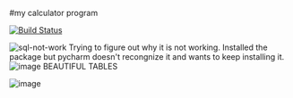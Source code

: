 #my calculator program

[![Build Status](https://app.travis-ci.com/MysticIS218/calc_example.svg?branch=development)](https://app.travis-ci.com/MysticIS218/calc_example)


![sql-not-work](https://user-images.githubusercontent.com/91106087/145696945-94ada7a5-7758-49bf-b0c4-435c730b1576.png)
Trying to figure out why it is not working. Installed the package but pycharm doesn't recongnize it and wants to keep installing it. 
![image](https://user-images.githubusercontent.com/91106087/146010929-f04c26b4-9f44-4f38-b2be-e607a4d028d0.png)
BEAUTIFUL TABLES

![image](https://user-images.githubusercontent.com/91106087/146012657-5b933e74-b38e-4d1b-b9a2-f0d3d0950bdc.png)
